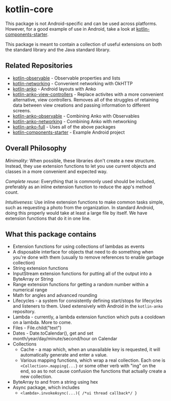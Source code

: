 # kotlin-core

This package is not Android-specific and can be used across platforms.  However, for a good example of use in Android, take a look at [kotlin-components-starter](https://github.com/UnknownJoe796/kotlin-components-starter).

This package is meant to contain a collection of useful extensions on both the standard library and the Java standard library.

## Related Repositories

- [kotlin-observable](https://github.com/lightningkite/kotlin-observable) - Observable properties and lists
- [kotlin-networking](https://github.com/lightningkite/kotlin-networking) - Convenient networking with OkHTTP
- [kotlin-anko](https://github.com/lightningkite/kotlin-anko) - Android layouts with Anko
- [kotlin-anko-view-controllers](https://github.com/lightningkite/kotlin-anko-view-controllers) - Replace activites with a more convenient alternative, view controllers.  Removes all of the struggles of retaining data between view creations and passing information to different screens.
- [kotlin-anko-observable](https://github.com/lightningkite/kotlin-anko-observable) - Combining Anko with Observables
- [kotlin-anko-networking](https://github.com/lightningkite/kotlin-anko-networking) - Combining Anko with networking
- [kotlin-anko-full](https://github.com/lightningkite/kotlin-anko-full) - Uses all of the above packages
- [kotlin-components-starter](https://github.com/UnknownJoe796/kotlin-components-starter) - Example Android project

## Overall Philosophy

*Minimality:*  When possible, these libraries don't create a new structure.  Instead, they use extension functions to let you use current objects and classes in a more convenient and expected way.

*Complete reuse:*  Everything that is commonly used should be included, preferably as an inline 
extension function to reduce the app's method count.

*Intuitiveness:*  Use inline extension functions to make common tasks simple, such as requesting a 
photo from the organization.  In standard Android, doing this properly would take at least a large file by
itself.  We have extension functions that do it in one line.

## What this package contains

- Extension functions for using collections of lambdas as events
- A disposable interface for objects that need to do something when you're done with them (usually to remove references to enable garbage collection)
- String extension functions
- InputStream extension functions for putting all of the output into a ByteArray or String
- Range extension functions for getting a random number within a numerical range
- Math for angles and advanced rounding
- Lifecycles - a system for consistently defining start/stops for lifecycles and listeners to them.  Used extensively with Android in the `kotlin-anko` repository.
- Lambda - currently, a lambda extension function which puts a cooldown on a lambda.  More to come.
- Files - File.child("text")
- Dates - Date.toCalendar(), get and set month/year/day/minute/second/hour on Calendar
- Collections
  - Cache - a map which, when an unavailable key is requested, it will automatically generate and enter a value.
  - Various mapping functions, which wrap a real collection.  Each one is `<Collection>.mapping{...}` or some other verb with "ing" on the end, so as to not cause confusion the functions that actually create a new collection.
- ByteArray to and from a string using hex
- Async package, which includes
  - `<lambda>.invokeAsync(...){ /*ui thread callback*/ }`
